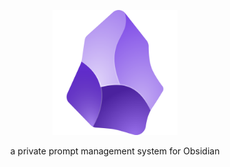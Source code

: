 <p align="center">
  <img src="./obsidian_logo.png" alt="logo" width="200">
</p>

<p align="center">
  a private prompt management system for Obsidian
</p>
